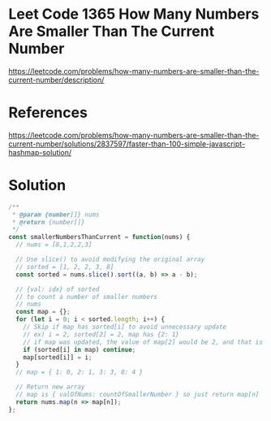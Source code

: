 # Leet Code 1365 How Many Numbers Are Smaller Than The Current Number

https://leetcode.com/problems/how-many-numbers-are-smaller-than-the-current-number/description/
# References
https://leetcode.com/problems/how-many-numbers-are-smaller-than-the-current-number/solutions/2837597/faster-than-100-simple-javascript-hashmap-solution/
# Solution

```javascript
/**
 * @param {number[]} nums
 * @return {number[]}
 */
const smallerNumbersThanCurrent = function(nums) {
  // nums = [8,1,2,2,3]

  // Use slice() to avoid modifying the original array
  // sorted = [1, 2, 2, 3, 8]
  const sorted = nums.slice().sort((a, b) => a - b);

  // {val: idx} of sorted
  // to count a number of smaller numbers
  // nums
  const map = {};
  for (let i = 0; i < sorted.length; i++) {
    // Skip if map has sorted[i] to avoid unnecessary update
    // ex) i = 2, sorted[2] = 2, map has {2: 1}
    // if map was updated, the value of map[2] would be 2, and that is not correct
    if (sorted[i] in map) continue;
    map[sorted[i]] = i;
  }
  // map = { 1: 0, 2: 1, 3: 3, 8: 4 }

  // Return new array
  // map is { valOfNums: countOfSmallerNumber } so just return map[n]
  return nums.map(n => map[n]);
};
```
